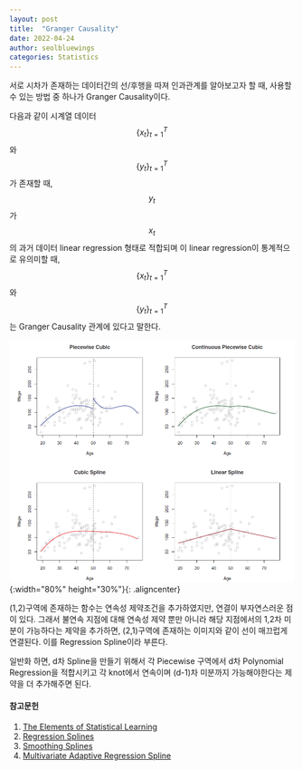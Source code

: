 ```yaml
---
layout: post
title:  "Granger Causality"
date: 2022-04-24
author: seolbluewings
categories: Statistics
---
```


서로 시차가 존재하는 데이터간의 선/후행을 따져 인과관계를 알아보고자 할 때, 사용할 수 있는 방법 중 하나가 Granger Causality이다.

다음과 같이 시계열 데이터 $$\{x_{t}\}_{t=1}^{T}$$와 $$\{y_{t}\}^{T}_{t=1}$$ 가 존재할 때, $$y_{t}$$가 $$x_{t}$$의 과거 데이터 linear regression 형태로 적합되며 이 linear regression이 통계적으로 유의미할 때, $$\{x_{t}\}_{t=1}^{T}$$와 $$\{y_{t}\}^{T}_{t=1}$$는 Granger Causality 관계에 있다고 말한다.





![Spline](https://github.com/seolbluewings/seolbluewings.github.io/blob/master/assets/spline.png?raw=true){:width="80%" height="30%"}{: .aligncenter}

(1,2)구역에 존재하는 함수는 연속성 제약조건을 추가하였지만, 연결이 부자연스러운 점이 있다. 그래서 불연속 지점에 대해 연속성 제약 뿐만 아니라 해당 지점에서의 1,2차 미분이 가능하다는 제약을 추가하면, (2,1)구역에 존재하는 이미지와 같이 선이 매끄럽게 연결된다. 이를 Regression Spline이라 부른다.

일반화 하면, d차 Spline을 만들기 위해서 각 Piecewise 구역에서 d차 Polynomial Regression을 적합시키고 각 knot에서 연속이며 (d-1)차 미분까지 가능해야한다는 제약을 더 추가해주면 된다.



#### 참고문헌

1. [The Elements of Statistical Learning](https://hastie.su.domains/ElemStatLearn/)
2. [Regression Splines](https://cdm98.tistory.com/26)
3. [Smoothing Splines](https://cdm98.tistory.com/27?category=749235)
4. [Multivariate Adaptive Regression Spline](https://asbates.rbind.io/2019/03/02/multivariate-adaptive-regression-splines/)